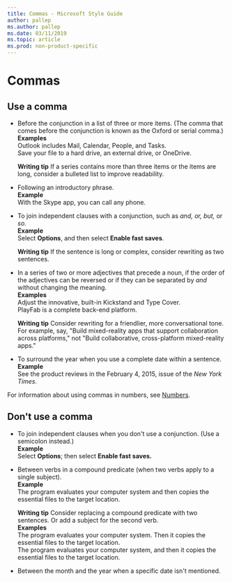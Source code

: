 ```yaml
---
title: Commas - Microsoft Style Guide
author: pallep
ms.author: pallep
ms.date: 03/11/2019
ms.topic: article
ms.prod: non-product-specific
---
```


# Commas

## Use a comma

  - Before the conjunction in a list of three or more items. (The comma that comes before the conjunction is known as the Oxford or
    serial comma.)<br />
    **Examples**  
    Outlook includes Mail, Calendar, People, and Tasks.  
    Save your file to a hard drive, an external drive, or OneDrive.

    **Writing tip** If a series contains more than three items or the items are long, consider a bulleted list to improve readability.

  - Following an introductory phrase. <br />
    **Example** <br />With the Skype app, you can call any phone.

  - To join independent clauses with a conjunction, such as *and, or, but,* or *so.*<br />
    **Example** <br />Select **Options**, and then select **Enable fast saves**.

    **Writing tip** If the sentence is long or complex, consider rewriting as two sentences.

  - In a series of two or more adjectives that precede a noun, if the order of the adjectives can be reversed or if 
    they can be separated by *and* without changing the meaning.<br />
    **Examples**  
    Adjust the innovative, built-in Kickstand and Type Cover.  
    PlayFab is a complete back-end platform.

    **Writing tip** Consider rewriting for a friendlier, more conversational tone. For example, say, "Build 
    mixed-reality apps that support collaboration across platforms," not "Build collaborative, cross-platform mixed-reality apps."  

  - To surround the year when you use a complete date within a sentence.<br />
    **Example** <br />See the product reviews in the February 4, 2015, issue of the *New York Times.*

For information about using commas in numbers, see [Numbers](~/numbers.md).

## Don't use a comma

  - To join independent clauses when you don't use a conjunction. (Use a semicolon instead.)<br />
    **Example** <br />Select **Options**; then select **Enable fast saves.**

  - Between verbs in a compound predicate (when two verbs apply to a single subject).<br />
    **Example** <br />The program evaluates your computer system and then copies the essential files to the target location. 

    **Writing tip** Consider replacing a compound predicate with two sentences. Or add a subject for the second verb.<br />
    **Examples**  
    The program evaluates your computer system. Then it copies the essential files to the target location.  
    The program evaluates your computer system, and then it copies the essential files to the target location. 

  - Between the month and the year when a specific date isn't mentioned.
